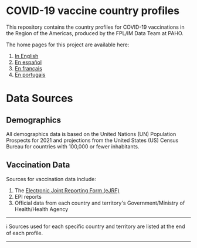 # COVID-19 vaccine country profiles

This repository contains the country profiles for COVID-19 vaccinations in the Region of the Americas, produced by the FPL/IM Data Team at PAHO.

The home pages for this project are available here:

1. [In English](https://www.paho.org/en/topics/immunization/immunization-data-and-statistics/covid-19-vaccine-country-profiles)
2. [En español](https://www.paho.org/es/temas/inmunizacion/datos-estadisticas-inmunizacion/perfiles-pais-vacunacion-covid-19)
3. [En français](https://www.paho.org/fr/node/69568/vacina-covid-19-perfis-dos-paises)
4. [En portugais](https://www.paho.org/pt/node/69568/vacina-covid-19-perfis-dos-paises)

# Data Sources

## Demographics

All demographics data is based on the United Nations (UN) Population Prospects for 2021 and projections from the United States (US) Census Bureau for countries with 100,000 or fewer inhabitants.

## Vaccination Data

Sources for vaccination data include:

1. The [Electronic Joint Reporting Form (eJRF)](https://www.who.int/teams/immunization-vaccines-and-biologicals/immunization-analysis-and-insights/global-monitoring/who-unicef-joint-reporting-process)
2. EPI reports
3. Official data from each country and territory's Government/Ministry of Health/Health Agency

---
:information_source: Sources used for each specific country and territory are listed at the end of each profile.

---
